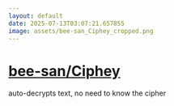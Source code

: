 ```yaml
---
layout: default
date: 2025-07-13T03:07:21.657855
image: assets/bee-san_Ciphey_cropped.png
---
```


# [bee-san/Ciphey](https://github.com/bee-san/Ciphey)

auto-decrypts text, no need to know the cipher
